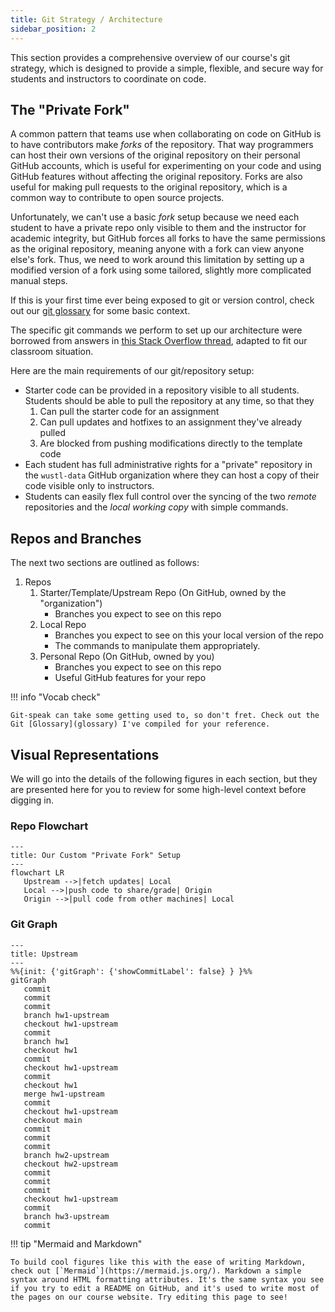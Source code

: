 ```yaml
---
title: Git Strategy / Architecture
sidebar_position: 2
---
```


This section provides a comprehensive overview of our course's git strategy, which is designed to provide a simple, flexible, and secure way for students and instructors to coordinate on code.

## The "Private Fork"

A common pattern that teams use when collaborating on code on GitHub is to have contributors make *forks* of the repository. That way programmers can host their own versions of the original repository on their personal GitHub accounts, which is useful for experimenting on your code and using GitHub features without affecting the original repository. Forks are also useful for making pull requests to the original repository, which is a common way to contribute to open source projects.

Unfortunately, we can't use a basic *fork* setup because we need each student to have a private repo only visible to them and the instructor for academic integrity, but GitHub forces all forks to have the same permissions as the original repository, meaning anyone with a fork can view anyone else's fork. Thus, we need to work around this limitation by setting up a modified version of a fork using some tailored, slightly more complicated manual steps.

If this is your first time ever being exposed to git or version control, check out our [git glossary](glossary) for some basic context.

The specific git commands we perform to set up our architecture were borrowed from answers in [this Stack Overflow thread](https://stackoverflow.com/a/30352360/1526293), adapted to fit our classroom situation.

Here are the main requirements of our git/repository setup:

- Starter code can be provided in a repository visible to all students. Students should be able to pull the repository at any time, so that they
  1.  Can pull the starter code for an assignment
  2.  Can pull updates and hotfixes to an assignment they've already pulled
  3.  Are blocked from pushing modifications directly to the template code
- Each student has full administrative rights for a "private" repository in the `wustl-data` GitHub organization where they can host a copy of their code visible only to instructors.
- Students can easily flex full control over the syncing of the two _remote_ repositories and the _local working copy_ with simple commands.


## Repos and Branches

The next two sections are outlined as follows:

1. Repos
    1. Starter/Template/Upstream Repo (On GitHub, owned by the "organization")
        - Branches you expect to see on this repo
    2. Local Repo
        - Branches you expect to see on this your local version of the repo
        - The commands to manipulate them appropriately.
    3. Personal Repo (On GitHub, owned by you)
        - Branches you expect to see on this repo
        - Useful GitHub features for your repo


!!! info "Vocab check"

    Git-speak can take some getting used to, so don't fret. Check out the Git [Glossary](glossary) I've compiled for your reference.

## Visual Representations

We will go into the details of the following figures in each section, but they are presented here for you to review for some high-level context before digging in.

### Repo Flowchart

```mermaid
---
title: Our Custom "Private Fork" Setup
---
flowchart LR
   Upstream -->|fetch updates| Local
   Local -->|push code to share/grade| Origin
   Origin -->|pull code from other machines| Local
```

### Git Graph

```mermaid
---
title: Upstream
---
%%{init: {'gitGraph': {'showCommitLabel': false} } }%%
gitGraph
   commit
   commit
   commit
   branch hw1-upstream
   checkout hw1-upstream
   commit
   branch hw1
   checkout hw1
   commit
   checkout hw1-upstream
   commit
   checkout hw1
   merge hw1-upstream
   commit
   checkout hw1-upstream
   checkout main
   commit
   commit
   commit
   branch hw2-upstream
   checkout hw2-upstream
   commit
   commit
   commit
   checkout hw1-upstream
   commit
   branch hw3-upstream
   commit
```

!!! tip "Mermaid and Markdown"

    To build cool figures like this with the ease of writing Markdown, check out [`Mermaid`](https://mermaid.js.org/). Markdown a simple syntax around HTML formatting attributes. It's the same syntax you see if you try to edit a README on GitHub, and it's used to write most of the pages on our course website. Try editing this page to see!
